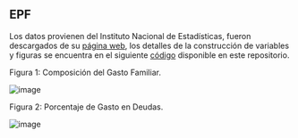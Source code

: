 ## EPF
Los datos provienen del Instituto Nacional de Estadísticas, fueron descargados de su [página web](https://www.ine.gob.cl/estadisticas/sociales/ingresos-y-gastos/encuesta-de-presupuestos-familiares), los detalles de la construcción de variables y figuras se encuentra en el siguiente [código](https://github.com/NucleoMIGRA/Plataforma_privado/tree/main/bases/EPF) disponible en este repositorio.

Figura 1: Composición del Gasto Familiar.

![image](https://github.com/NucleoMIGRA/Plataforma_privado/assets/154906172/7543cb79-4015-4a76-b0b4-2a8450474022)

Figura 2: Porcentaje de Gasto en Deudas.

![image](https://github.com/NucleoMIGRA/Plataforma_privado/assets/154906172/64a566cb-0db0-44fd-9a2f-977fd67ab8ff)

